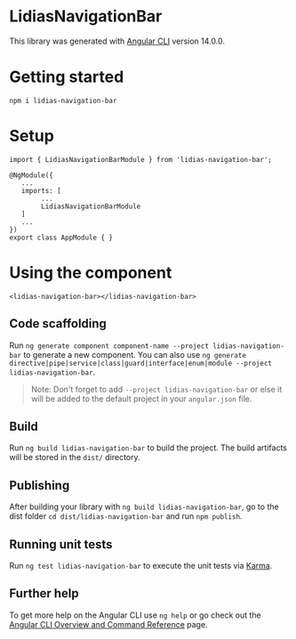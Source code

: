 # LidiasNavigationBar

This library was generated with [Angular CLI](https://github.com/angular/angular-cli) version 14.0.0.

# Getting started
```
npm i lidias-navigation-bar
```

# Setup

```
import { LidiasNavigationBarModule } from 'lidias-navigation-bar';

@NgModule({
   ...
   imports: [
        ...
        LidiasNavigationBarModule
   ]
   ...
})
export class AppModule { }
```

# Using the component

```
<lidias-navigation-bar></lidias-navigation-bar>
```

## Code scaffolding

Run `ng generate component component-name --project lidias-navigation-bar` to generate a new component. You can also use `ng generate directive|pipe|service|class|guard|interface|enum|module --project lidias-navigation-bar`.
> Note: Don't forget to add `--project lidias-navigation-bar` or else it will be added to the default project in your `angular.json` file. 

## Build

Run `ng build lidias-navigation-bar` to build the project. The build artifacts will be stored in the `dist/` directory.

## Publishing

After building your library with `ng build lidias-navigation-bar`, go to the dist folder `cd dist/lidias-navigation-bar` and run `npm publish`.

## Running unit tests

Run `ng test lidias-navigation-bar` to execute the unit tests via [Karma](https://karma-runner.github.io).

## Further help

To get more help on the Angular CLI use `ng help` or go check out the [Angular CLI Overview and Command Reference](https://angular.io/cli) page.

